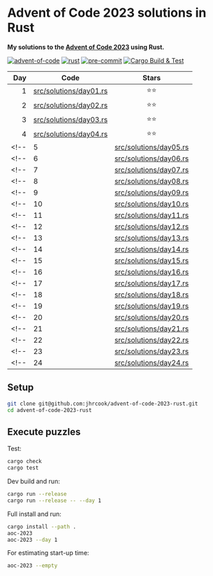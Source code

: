 # Advent of Code 2023 solutions in Rust

**My solutions to the [Advent of Code 2023](https://adventofcode.com/2023) using Rust.**

[![advent-of-code](https://img.shields.io/badge/Advent_of_Code-2023-F80046.svg?style=flat)](https://adventofcode.com)
[![rust](https://img.shields.io/badge/Rust-1.74.0-000000.svg?style=flat&logo=rust)](https://www.python.org)
[![pre-commit](https://img.shields.io/badge/pre--commit-enabled-brightgreen?logo=pre-commit&logoColor=white)](https://github.com/pre-commit/pre-commit)
[![Cargo Build & Test](https://github.com/jhrcook/advent-of-code-2023-rust/actions/workflows/ci.yaml/badge.svg?branch=main)](https://github.com/jhrcook/advent-of-code-2023-rust/actions/workflows/ci.yaml)

| Day | Code                                                     | Stars |
| ---:| -------------------------------------------------------- |:-----:|
| 1   | [src/solutions/day01.rs](src/solutions/day01.rs)         | ⭐️⭐️   |
| 2   | [src/solutions/day02.rs](src/solutions/day02.rs)         | ⭐️⭐️   |
| 3   | [src/solutions/day03.rs](src/solutions/day03.rs)         | ⭐️⭐️   |
| 4   | [src/solutions/day04.rs](src/solutions/day04.rs)         | ⭐️⭐️   |
<!-- | 5   | [src/solutions/day05.rs](src/solutions/day05.rs)         | ⭐️⭐️   | -->
<!-- | 6   | [src/solutions/day06.rs](src/solutions/day06.rs)         | ⭐️⭐️   | -->
<!-- | 7   | [src/solutions/day07.rs](src/solutions/day07.rs)         | ⭐️⭐️   | -->
<!-- | 8   | [src/solutions/day08.rs](src/solutions/day08.rs)         | ⭐️⭐️   | -->
<!-- | 9   | [src/solutions/day09.rs](src/solutions/day09.rs)         | ⭐️⭐️   | -->
<!-- | 10  | [src/solutions/day10.rs](src/solutions/day10.rs)         | ⭐️⭐️   | -->
<!-- | 11  | [src/solutions/day11.rs](src/solutions/day11.rs)         | ⭐️⭐️   | -->
<!-- | 12  | [src/solutions/day12.rs](src/solutions/day12.rs)         | ⭐️⭐️   | -->
<!-- | 13  | [src/solutions/day13.rs](src/solutions/day13.rs)         | ⭐️⭐️   | -->
<!-- | 14  | [src/solutions/day14.rs](src/solutions/day14.rs)         | ⭐️⭐️   | -->
<!-- | 15  | [src/solutions/day15.rs](src/solutions/day15.rs)         | ⭐️⭐️   | -->
<!-- | 16  | [src/solutions/day16.rs](src/solutions/day16.rs)         | ⭐️⭐️   | -->
<!-- | 17  | [src/solutions/day17.rs](src/solutions/day17.rs)         | ⭐️⭐️   | -->
<!-- | 18  | [src/solutions/day18.rs](src/solutions/day18.rs)         | ⭐️⭐️   | -->
<!-- | 19  | [src/solutions/day19.rs](src/solutions/day19.rs)         | ⭐️⭐️   | -->
<!-- | 20  | [src/solutions/day20.rs](src/solutions/day20.rs)         | ⭐️⭐️   | -->
<!-- | 21  | [src/solutions/day21.rs](src/solutions/day21.rs)         | ⭐️⭐️   | -->
<!-- | 22  | [src/solutions/day22.rs](src/solutions/day22.rs)         | ⭐️⭐️   | -->
<!-- | 23  | [src/solutions/day23.rs](src/solutions/day23.rs)         | ⭐️⭐️   | -->
<!-- | 24  | [src/solutions/day24.rs](src/solutions/day24.rs)         | ⭐️⭐️   | -->

## Setup

```bash
git clone git@github.com:jhrcook/advent-of-code-2023-rust.git
cd advent-of-code-2023-rust
```

## Execute puzzles

Test:

```bash
cargo check
cargo test
```

Dev build and run:

```bash
cargo run --release
cargo run --release -- --day 1
```

Full install and run:

```bash
cargo install --path .
aoc-2023
aoc-2023 --day 1
```

For estimating start-up time:

```bash
aoc-2023 --empty
```
